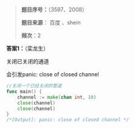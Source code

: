> **题目序号：**（3597、2008）
>
> **题目来源**： 百度 、shein 
>
> **频次**：2 

**答案1：**（栾龙生）

关闭已关闭的通道

会引发panic: close of closed channel

```go
//关闭一个已经关闭的管道
func main() {
    channel := make(chan int, 10)
    close(channel)
    close(channel)
}
/*[Output]: panic: close of closed channel */
```


